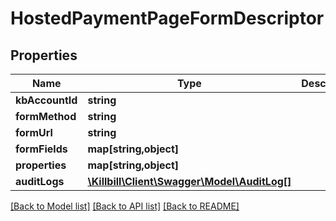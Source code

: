 # HostedPaymentPageFormDescriptor

## Properties
Name | Type | Description | Notes
------------ | ------------- | ------------- | -------------
**kbAccountId** | **string** |  | [optional] 
**formMethod** | **string** |  | [optional] 
**formUrl** | **string** |  | [optional] 
**formFields** | **map[string,object]** |  | [optional] 
**properties** | **map[string,object]** |  | [optional] 
**auditLogs** | [**\Killbill\Client\Swagger\Model\AuditLog[]**](AuditLog.md) |  | [optional] 

[[Back to Model list]](../README.md#documentation-for-models) [[Back to API list]](../README.md#documentation-for-api-endpoints) [[Back to README]](../README.md)

